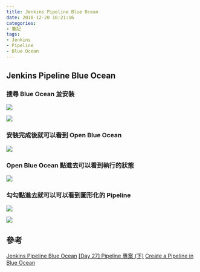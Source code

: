 ```yaml
---
title: Jenkins Pipeline Blue Ocean
date: 2018-12-20 16:21:16
categories:
- 筆記
tags:
- Jenkins
- Pipeline
- Blue Ocean
---
```

## Jenkins Pipeline Blue Ocean

### 搜尋 Blue Ocean 並安裝
![](https://i.imgur.com/epT45cZ.png)

![](https://i.imgur.com/6R07Bsn.png)

### 安裝完成後就可以看到 Open Blue Ocean
![](https://i.imgur.com/IkPF79d.png)

### Open Blue Ocean 點進去可以看到執行的狀態
![](https://i.imgur.com/EaXr2Tz.png)

### 勾勾點進去就可以可以看到圖形化的 Pipeline
![](https://i.imgur.com/5DgoySv.png)

![](https://i.imgur.com/Q5DHF0Q.png)

## 參考

[Jenkins Pipeline Blue Ocean](https://jenkins.io/projects/blueocean/)
[[Day 27] Pipeline 專案 (下)](https://ithelp.ithome.com.tw/articles/10196252?sc=iThelpR)
[Create a Pipeline in Blue Ocean ](https://jenkins.io/doc/tutorials/create-a-pipeline-in-blue-ocean/)